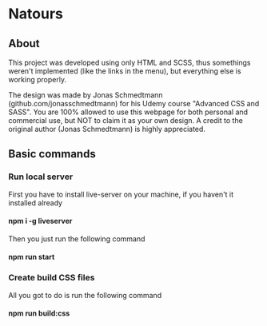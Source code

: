 # Natours

## About

This project was developed using only HTML and SCSS, thus somethings weren't implemented (like the links in the menu), but everything else is working properly.

The design was made by Jonas Schmedtmann (github.com/jonasschmedtmann) for his Udemy course "Advanced CSS and SASS". You are 100% allowed to use this webpage for both personal and commercial use, but NOT to claim it as your own design. A credit to the original author (Jonas Schmedtmann) is highly appreciated.

## Basic commands


### Run local server

First you have to install live-server on your machine, if you haven't it installed already

#### npm i -g liveserver

Then you just run the following command

#### npm run start

### Create build CSS files

All you got to do is run the following command

#### npm run build:css
